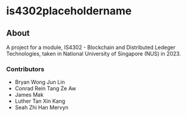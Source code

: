 # is4302placeholdername

## About
A project for a module, IS4302 - Blockchain and Distributed Ledeger Technologies, taken in National University of Singapore (NUS) in 2023.

### Contributors
- Bryan Wong Jun Lin
- Conrad Rein Tang Ze Aw
- James Mak
- Luther Tan Xin Kang
- Seah Zhi Han Mervyn

